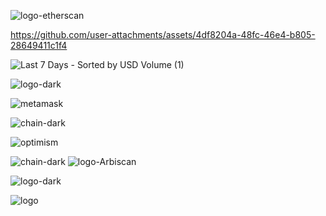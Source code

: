 ![logo-etherscan](https://github.com/user-attachments/assets/902d71b1-f89f-43df-9198-0f96269359da)


https://github.com/user-attachments/assets/4df8204a-48fc-46e4-b805-28649411c1f4


![Last 7 Days - Sorted by USD Volume (1)](https://github.com/user-attachments/assets/b4c83e76-7164-43ad-b3e9-c67d8db070dd)


![logo-dark](https://github.com/user-attachments/assets/0b6862dd-86db-4169-a507-1474e3fef0a7)

![metamask](https://github.com/user-attachments/assets/575f2350-d2b6-4289-b176-d6377517a481)

![chain-dark](https://github.com/user-attachments/assets/1ad29358-9e12-4241-b68c-bf031896867f)

![optimism](https://github.com/user-attachments/assets/54d5b178-bacf-48c8-973b-a73050c1a525)

![chain-dark](https://github.com/user-attachments/assets/88ed35e4-b3fa-4070-857f-34985962a6f9)
![logo-Arbiscan](https://github.com/user-attachments/assets/439af31b-b472-438e-a7fd-7e30ad4cd710)

![logo-dark](https://github.com/user-attachments/assets/f77b191c-b96c-43cb-862a-079c3e0338f3)

![logo](https://github.com/user-attachments/assets/2c5ac888-ee10-4f02-8c7b-08cb9c47e847)

<!--
**roseteromeo56/roseteromeo56** is a ✨ _special_ ✨ repository because its `README.md` (this file) appears on your GitHub profile.
![eth-supply-growth](https://github.com/user-attachments/assets/60aea0f7-fa5b-4db6-a4e8-ec1243cbe654)

Here are some ideas to get you started:

- 🔭 I’m currently working on ...
- 🌱 I’m currently learning ...
- 👯 I’m looking to collaborate on ...
- 🤔 I’m looking for help with ...
- 💬 Ask me about ...
- 📫 How to reach me: ...
- 😄 Pronouns: ...
- ⚡ Fun fact: ...
-->


